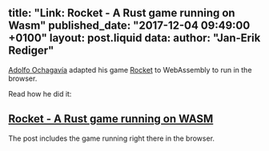 title: "Link: Rocket - A Rust game running on Wasm"
published_date: "2017-12-04 09:49:00 +0100"
layout: post.liquid
data:
  author: "Jan-Erik Rediger"
---
[Adolfo Ochagavía](https://aochagavia.github.io/about/) adapted his game [Rocket](https://github.com/aochagavia/rocket) to WebAssembly to run in the browser.

Read how he did it:

## [Rocket - A Rust game running on WASM](https://aochagavia.github.io/blog/rocket---a-rust-game-running-on-wasm/)

The post includes the game running right there in the browser.

